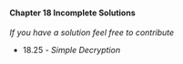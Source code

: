 #### Chapter 18 Incomplete Solutions

*If you have a solution feel free to contribute*

- 18.25 - *Simple Decryption*
